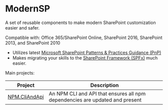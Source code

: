 # ModernSP
A set of reusable components to make modern SharePoint customization easier and safer.

Compatible with: Office 365/SharePoint Online, SharePoint 2016, SharePoint 2013, and SharePoint 2010

- Utilizes latest [Microsoft SharePoint Patterns & Practices Guidance (PnP)](https://dev.office.com/patterns-and-practices)
- Makes migrating your skills to the [SharePoint Framework (SPFx)](https://dev.office.com/sharepoint/docs/spfx/sharepoint-framework-overview) much easier.

Main projects:

| Project | Description |
| --- | --- |
| [NPM.CliAndApi](https://github.com/ModernSP/NPM.CliAndApi) | An NPM CLI and API that ensures all npm dependencies are updated and present |
